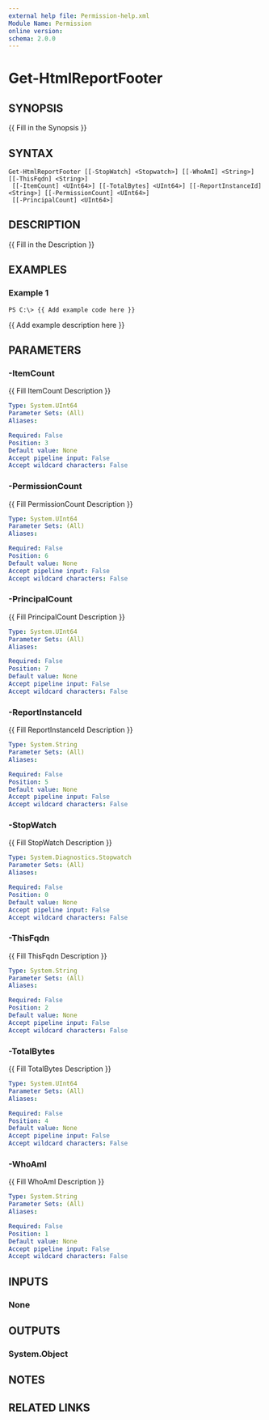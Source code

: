 ```yaml
---
external help file: Permission-help.xml
Module Name: Permission
online version:
schema: 2.0.0
---
```


# Get-HtmlReportFooter

## SYNOPSIS
{{ Fill in the Synopsis }}

## SYNTAX

```
Get-HtmlReportFooter [[-StopWatch] <Stopwatch>] [[-WhoAmI] <String>] [[-ThisFqdn] <String>]
 [[-ItemCount] <UInt64>] [[-TotalBytes] <UInt64>] [[-ReportInstanceId] <String>] [[-PermissionCount] <UInt64>]
 [[-PrincipalCount] <UInt64>]
```

## DESCRIPTION
{{ Fill in the Description }}

## EXAMPLES

### Example 1
```
PS C:\> {{ Add example code here }}
```

{{ Add example description here }}

## PARAMETERS

### -ItemCount
{{ Fill ItemCount Description }}

```yaml
Type: System.UInt64
Parameter Sets: (All)
Aliases:

Required: False
Position: 3
Default value: None
Accept pipeline input: False
Accept wildcard characters: False
```

### -PermissionCount
{{ Fill PermissionCount Description }}

```yaml
Type: System.UInt64
Parameter Sets: (All)
Aliases:

Required: False
Position: 6
Default value: None
Accept pipeline input: False
Accept wildcard characters: False
```

### -PrincipalCount
{{ Fill PrincipalCount Description }}

```yaml
Type: System.UInt64
Parameter Sets: (All)
Aliases:

Required: False
Position: 7
Default value: None
Accept pipeline input: False
Accept wildcard characters: False
```

### -ReportInstanceId
{{ Fill ReportInstanceId Description }}

```yaml
Type: System.String
Parameter Sets: (All)
Aliases:

Required: False
Position: 5
Default value: None
Accept pipeline input: False
Accept wildcard characters: False
```

### -StopWatch
{{ Fill StopWatch Description }}

```yaml
Type: System.Diagnostics.Stopwatch
Parameter Sets: (All)
Aliases:

Required: False
Position: 0
Default value: None
Accept pipeline input: False
Accept wildcard characters: False
```

### -ThisFqdn
{{ Fill ThisFqdn Description }}

```yaml
Type: System.String
Parameter Sets: (All)
Aliases:

Required: False
Position: 2
Default value: None
Accept pipeline input: False
Accept wildcard characters: False
```

### -TotalBytes
{{ Fill TotalBytes Description }}

```yaml
Type: System.UInt64
Parameter Sets: (All)
Aliases:

Required: False
Position: 4
Default value: None
Accept pipeline input: False
Accept wildcard characters: False
```

### -WhoAmI
{{ Fill WhoAmI Description }}

```yaml
Type: System.String
Parameter Sets: (All)
Aliases:

Required: False
Position: 1
Default value: None
Accept pipeline input: False
Accept wildcard characters: False
```

## INPUTS

### None
## OUTPUTS

### System.Object
## NOTES

## RELATED LINKS
